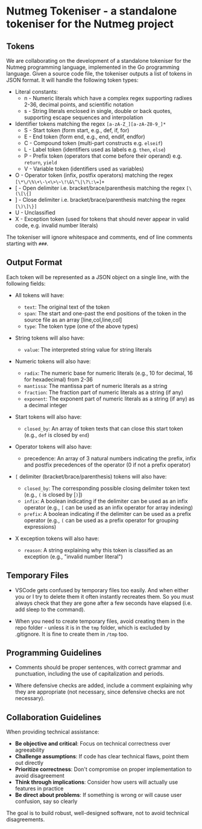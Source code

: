 # Nutmeg Tokeniser - a standalone tokeniser for the Nutmeg project

## Tokens

We are collaborating on the development of a standalone tokeniser for the Nutmeg 
programming language, implemented in the Go programming language. Given a source 
code file, the tokeniser outputs a list of tokens in JSON format. It will handle 
the following token types:

- Literal constants:
    - n - Numeric literals which have a complex regex supporting radixes 2-36, decimal points, and scientific notation
    - s - String literals enclosed in single, double or back quotes, supporting escape sequences and interpolation
- Identifier tokens matching the regex `[a-zA-Z_][a-zA-Z0-9_]*`
    -   S - Start token (form start, e.g., def, if, for)
    -   E - End token (form end, e.g., end, endif, endfor)
    -   C - Compound token (multi-part constructs e.g. `elseif`)
    -   L - Label token (identifiers used as labels e.g. `then`, `else`)
    -   P - Prefix token (operators that come before their operand) e.g. `return`, `yield`
    -   V - Variable token (identifiers used as variables)
-   O - Operator token (infix, postfix operators) matching the regex `[\*\/\%\+\-\<\>\~\!\&\^\|\?\:\=]+`
-   [ - Open delimiter i.e. bracket/brace/parenthesis matching the regex `[\(\[\{]`
-   ] - Close delimiter i.e. bracket/brace/parenthesis matching the regex `[\)\]\}]`
-   U - Unclassified
-   X - Exception token (used for tokens that should never appear in valid code, e.g. invalid number literals)

The tokeniser will ignore whitespace and comments, end of line comments starting 
with `###`.

##  Output Format

Each token will be represented as a JSON object on a single line, with the following fields:

- All tokens will have:
    - `text`: The original text of the token
    - `span`: The start and one-past the end positions of the token in the source file as an array [line,col,line,col]
    - `type`: The token type (one of the above types)

- String tokens will also have:
    - `value`: The interpreted string value for string literals

- Numeric tokens will also have:
    - `radix`: The numeric base for numeric literals (e.g., 10 for decimal, 16 for hexadecimal) from 2-36
    - `mantissa`: The mantissa part of numeric literals as a string
    - `fraction`: The fraction part of numeric literals as a string (if any)
    - `exponent`: The exponent part of numeric literals as a string (if any) as a decimal integer

- Start tokens will also have:
    - `closed_by`: An array of token texts that can close this start token (e.g., `def` is closed by `end`)

- Operator tokens will also have:
    - precedence: An array of 3 natural numbers indicating the prefix, infix and postfix precedences of the operator (0 if not a prefix operator)

- `[` delimiter (bracket/brace/parenthesis) tokens will also have:
    - `closed_by`: The corresponding possible closing delimiter token text (e.g., `(` is closed by [`)`])
    - `infix`: A boolean indicating if the delimiter can be used as an infix operator (e.g., `[` can be used as an infix operator for array indexing)
    - `prefix`: A boolean indicating if the delimiter can be used as a prefix operator (e.g., `(` can be used as a prefix operator for grouping expressions)

- X exception tokens will also have:
    - `reason`: A string explaining why this token is classified as an exception (e.g., "invalid number literal")

## Temporary Files

- VSCode gets confused by temporary files too easily. And when either you or I try 
  to delete them it often instantly recreates them. So you must always check
  that they are gone after a few seconds have elapsed (i.e. add sleep to
  the command).

- When you need to create temporary files, avoid creating them in the repo 
  folder - unless it is in the `tmp` folder, which is excluded by .gitignore.
  It is fine to create them in `/tmp` too.


## Programming Guidelines

- Comments should be proper sentences, with correct grammar and punctuation,
  including the use of capitalization and periods.

- Where defensive checks are added, include a comment explaining why they are
  appropriate (not necessary, since defensive checks are not necessary).


## Collaboration Guidelines

When providing technical assistance:

- **Be objective and critical**: Focus on technical correctness over agreeability
- **Challenge assumptions**: If code has clear technical flaws, point them out directly
- **Prioritize correctness**: Don't compromise on proper implementation to avoid disagreement
- **Think through implications**: Consider how users will actually use features in practice
- **Be direct about problems**: If something is wrong or will cause user confusion, say so clearly

The goal is to build robust, well-designed software, not to avoid technical disagreements.
